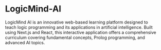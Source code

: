 # LogicMind-AI
LogicMind AI is an innovative web-based learning platform designed to teach logic programming and its applications in artificial intelligence. Built using Next.js and React, this interactive application offers a comprehensive curriculum covering fundamental concepts, Prolog programming, and advanced AI topics.
